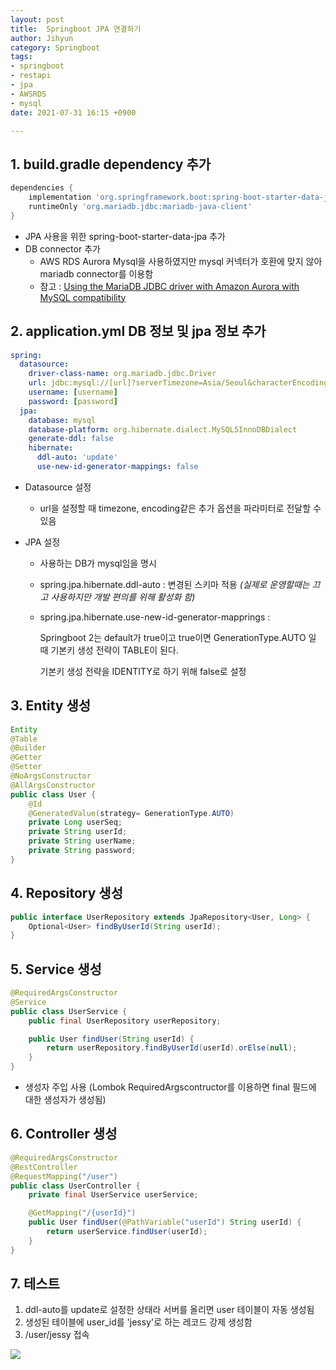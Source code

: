 ```yaml
---
layout: post
title:  Springboot JPA 연결하기
author: Jihyun
category: Springboot
tags:
- springboot
- restapi
- jpa
- AWSRDS
- mysql
date: 2021-07-31 16:15 +0900

---
```




## 1. build.gradle dependency 추가

```groovy
dependencies {
    implementation 'org.springframework.boot:spring-boot-starter-data-jpa'
    runtimeOnly 'org.mariadb.jdbc:mariadb-java-client'
}
```

- JPA 사용을 위한 spring-boot-starter-data-jpa 추가
- DB connector 추가
  - AWS RDS Aurora Mysql을 사용하였지만 mysql 커넥터가 호환에 맞지 않아 mariadb connector를 이용함
  - 참고 : [Using the MariaDB JDBC driver with Amazon Aurora with MySQL compatibility](https://aws.amazon.com/ko/blogs/database/using-the-mariadb-jdbc-driver-with-amazon-aurora-with-mysql-compatibility/)



## 2. application.yml DB 정보 및 jpa 정보 추가

```yaml
spring:
  datasource:
    driver-class-name: org.mariadb.jdbc.Driver
    url: jdbc:mysql://[url]?serverTimezone=Asia/Seoul&characterEncoding=UTF-8
    username: [username]
    password: [password]
  jpa:
    database: mysql
    database-platform: org.hibernate.dialect.MySQL5InnoDBDialect
    generate-ddl: false
    hibernate:
      ddl-auto: 'update'
      use-new-id-generator-mappings: false
```

- Datasource 설정

  - url을 설정할 때 timezone, encoding같은 추가 옵션을 파라미터로 전달할 수 있음

- JPA 설정

  - 사용하는 DB가 mysql임을 명시

  - spring.jpa.hibernate.ddl-auto : 변경된 스키마 적용 *(실제로 운영할때는 끄고 사용하지만 개발 편의를 위해 활성화 함)*

  - spring.jpa.hibernate.use-new-id-generator-mapprings : 

    Springboot 2는 default가 true이고 true이면 GenerationType.AUTO 일 때 기본키 생성 전략이 TABLE이 된다.

    기본키 생성 전략을 IDENTITY로 하기 위해 false로 설정



## 3. Entity 생성

```java
Entity
@Table
@Builder
@Getter
@Setter
@NoArgsConstructor
@AllArgsConstructor
public class User {
    @Id
    @GeneratedValue(strategy= GenerationType.AUTO)
    private Long userSeq;
    private String userId;
    private String userName;
    private String password;
}
```



## 4. Repository 생성

```java
public interface UserRepository extends JpaRepository<User, Long> {
    Optional<User> findByUserId(String userId);
}
```



## 5. Service 생성

```java
@RequiredArgsConstructor
@Service
public class UserService {
    public final UserRepository userRepository;

    public User findUser(String userId) {
        return userRepository.findByUserId(userId).orElse(null);
    }
}
```

- 생성자 주입 사용 (Lombok RequiredArgscontructor를 이용하면 final 필드에 대한 생성자가 생성됨)



## 6. Controller 생성

```java
@RequiredArgsConstructor
@RestController
@RequestMapping("/user")
public class UserController {
    private final UserService userService;

    @GetMapping("/{userId}")
    public User findUser(@PathVariable("userId") String userId) {
        return userService.findUser(userId);
    }
}
```



## 7. 테스트

1) ddl-auto를 update로 설정한 상태라 서버를 올리면 user 테이블이 자동 생성됨
2) 생성된 테이블에 user_id를 'jessy'로 하는 레코드 강제 생성함
3) /user/jessy 접속

![](https://jihyun416.github.io/assets/springboot_1_7.png)
